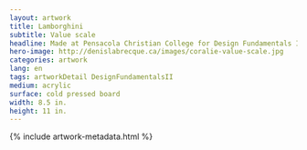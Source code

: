 ```yaml
---
layout: artwork
title: Lamborghini
subtitle: Value scale
headline: Made at Pensacola Christian College for Design Fundamentals II
hero-image: http://denislabrecque.ca/images/coralie-value-scale.jpg
categories: artwork
lang: en
tags: artworkDetail DesignFundamentalsII
medium: acrylic
surface: cold pressed board
width: 8.5 in.
height: 11 in.
---
```

{% include artwork-metadata.html %}
